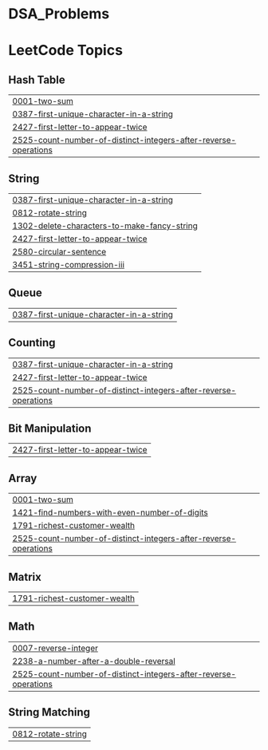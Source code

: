 # DSA_Problems
<!---LeetCode Topics Start-->
# LeetCode Topics
## Hash Table
|  |
| ------- |
| [0001-two-sum](https://github.com/Kv-58/DSA_Problems/tree/master/0001-two-sum) |
| [0387-first-unique-character-in-a-string](https://github.com/Kv-58/DSA_Problems/tree/master/0387-first-unique-character-in-a-string) |
| [2427-first-letter-to-appear-twice](https://github.com/Kv-58/DSA_Problems/tree/master/2427-first-letter-to-appear-twice) |
| [2525-count-number-of-distinct-integers-after-reverse-operations](https://github.com/Kv-58/DSA_Problems/tree/master/2525-count-number-of-distinct-integers-after-reverse-operations) |
## String
|  |
| ------- |
| [0387-first-unique-character-in-a-string](https://github.com/Kv-58/DSA_Problems/tree/master/0387-first-unique-character-in-a-string) |
| [0812-rotate-string](https://github.com/Kv-58/DSA_Problems/tree/master/0812-rotate-string) |
| [1302-delete-characters-to-make-fancy-string](https://github.com/Kv-58/DSA_Problems/tree/master/1302-delete-characters-to-make-fancy-string) |
| [2427-first-letter-to-appear-twice](https://github.com/Kv-58/DSA_Problems/tree/master/2427-first-letter-to-appear-twice) |
| [2580-circular-sentence](https://github.com/Kv-58/DSA_Problems/tree/master/2580-circular-sentence) |
| [3451-string-compression-iii](https://github.com/Kv-58/DSA_Problems/tree/master/3451-string-compression-iii) |
## Queue
|  |
| ------- |
| [0387-first-unique-character-in-a-string](https://github.com/Kv-58/DSA_Problems/tree/master/0387-first-unique-character-in-a-string) |
## Counting
|  |
| ------- |
| [0387-first-unique-character-in-a-string](https://github.com/Kv-58/DSA_Problems/tree/master/0387-first-unique-character-in-a-string) |
| [2427-first-letter-to-appear-twice](https://github.com/Kv-58/DSA_Problems/tree/master/2427-first-letter-to-appear-twice) |
| [2525-count-number-of-distinct-integers-after-reverse-operations](https://github.com/Kv-58/DSA_Problems/tree/master/2525-count-number-of-distinct-integers-after-reverse-operations) |
## Bit Manipulation
|  |
| ------- |
| [2427-first-letter-to-appear-twice](https://github.com/Kv-58/DSA_Problems/tree/master/2427-first-letter-to-appear-twice) |
## Array
|  |
| ------- |
| [0001-two-sum](https://github.com/Kv-58/DSA_Problems/tree/master/0001-two-sum) |
| [1421-find-numbers-with-even-number-of-digits](https://github.com/Kv-58/DSA_Problems/tree/master/1421-find-numbers-with-even-number-of-digits) |
| [1791-richest-customer-wealth](https://github.com/Kv-58/DSA_Problems/tree/master/1791-richest-customer-wealth) |
| [2525-count-number-of-distinct-integers-after-reverse-operations](https://github.com/Kv-58/DSA_Problems/tree/master/2525-count-number-of-distinct-integers-after-reverse-operations) |
## Matrix
|  |
| ------- |
| [1791-richest-customer-wealth](https://github.com/Kv-58/DSA_Problems/tree/master/1791-richest-customer-wealth) |
## Math
|  |
| ------- |
| [0007-reverse-integer](https://github.com/Kv-58/DSA_Problems/tree/master/0007-reverse-integer) |
| [2238-a-number-after-a-double-reversal](https://github.com/Kv-58/DSA_Problems/tree/master/2238-a-number-after-a-double-reversal) |
| [2525-count-number-of-distinct-integers-after-reverse-operations](https://github.com/Kv-58/DSA_Problems/tree/master/2525-count-number-of-distinct-integers-after-reverse-operations) |
## String Matching
|  |
| ------- |
| [0812-rotate-string](https://github.com/Kv-58/DSA_Problems/tree/master/0812-rotate-string) |
<!---LeetCode Topics End-->